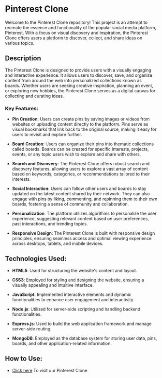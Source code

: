 # Pinterest Clone

Welcome to the Pinterest Clone repository! This project is an attempt to recreate the essence and functionality of the popular social media platform, Pinterest. With a focus on visual discovery and inspiration, the Pinterest Clone offers users a platform to discover, collect, and share ideas on various topics.

## Description

The Pinterest Clone is designed to provide users with a visually engaging and interactive experience. It allows users to discover, save, and organize content from around the web into personalized collections known as boards. Whether users are seeking creative inspiration, planning an event, or exploring new hobbies, the Pinterest Clone serves as a digital canvas for collecting and curating ideas.

### Key Features:

- **Pin Creation**: Users can create pins by saving images or videos from websites or uploading content directly to the platform. Pins serve as visual bookmarks that link back to the original source, making it easy for users to revisit and explore further.

- **Board Creation**: Users can organize their pins into thematic collections called boards. Boards can be created for specific interests, projects, events, or any topic users wish to explore and share with others.

- **Search and Discovery**: The Pinterest Clone offers robust search and discovery features, allowing users to explore a vast array of content based on keywords, categories, or recommendations tailored to their interests.

- **Social Interaction**: Users can follow other users and boards to stay updated on the latest content shared by their network. They can also engage with pins by liking, commenting, and repinning them to their own boards, fostering a sense of community and collaboration.

- **Personalization**: The platform utilizes algorithms to personalize the user experience, suggesting relevant content based on user preferences, past interactions, and trending topics.

- **Responsive Design**: The Pinterest Clone is built with responsive design principles, ensuring seamless access and optimal viewing experience across desktops, tablets, and mobile devices.

## Technologies Used:

- **HTML5**: Used for structuring the website's content and layout.

- **CSS3**: Employed for styling and designing the website, ensuring a visually appealing and intuitive interface.

- **JavaScript**: Implemented interactive elements and dynamic functionalities to enhance user engagement and interactivity.

- **Node.js**: Utilized for server-side scripting and handling backend functionalities.

- **Express.js**: Used to build the web application framework and manage server-side routing.

- **MongoDB**: Employed as the database system for storing user data, pins, boards, and other application-related information.


## How to Use:

- [Click here](https://devaviral.sh.com) To visit our Pinterest Clone 


